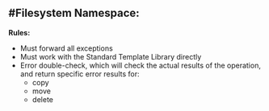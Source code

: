#Filesystem Namespace:  
---  
**Rules:**  

- Must forward all exceptions  
- Must work with the Standard Template Library directly  
- Error double-check, which will check the actual results of the operation, and return specific error results for:
    - copy
    - move
    - delete
